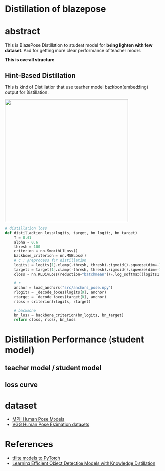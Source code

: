 # Distillation of blazepose

# abstract 

This is BlazePose Distillation to student model for <b>being lighten with few dataset</b>. And for getting more clear performance of teacher model.

<b>This is overall stracture</b>


## Hint-Based Distillation
This is kind of Distillation that use teacher model backbon(embedding) output for Distillation.

<img src="https://user-images.githubusercontent.com/48679574/190838105-0d255020-df53-4a81-9620-f5768c3cfa4a.png" width="400px">

```python
# distillation loss
def distilladtion_loss(logits, target, bn_logits, bn_target):
    T = 0.01
    alpha = 0.6
    thresh = 100
    criterion = nn.SmoothL1Loss()
    backbone_criterion = nn.MSELoss()
    # c : preprocess for distillation
    logits1 = logits[1].clamp(-thresh, thresh).sigmoid().squeeze(dim=-1)
    target1 = target[1].clamp(-thresh, thresh).sigmoid().squeeze(dim=-1).detach()
    closs = nn.KLDivLoss(reduction="batchmean")(F.log_softmax((logits1 / T), dim = 1), F.softmax((target1 / T), dim = 1))*(alpha * T * T) + F.binary_cross_entropy(logits1, target1) * (1-alpha)
    
    # r
    anchor = load_anchors("src/anchors_pose.npy")
    rlogits = _decode_boxes(logits[0], anchor)
    rtarget = _decode_boxes(target[0], anchor)
    rloss = criterion(rlogits, rtarget) 
     
    # backbone
    bn_loss = backbone_criterion(bn_logits, bn_target)
    return closs, rloss, bn_loss
```

# Distillation Performance (student model)

## teacher model / student model


## loss curve
















# dataset
- [MPII Human Pose Models](https://pose.mpi-inf.mpg.de)
- [VGG Human Pose Estimation datasets](https://www.robots.ox.ac.uk/~vgg/data/pose/)

# References
- [tflite models to PyTorch](https://github.com/zmurez/MediaPipePyTorch)
- [Learning Efficient Object Detection Models with Knowledge Distillation](https://proceedings.neurips.cc/paper/2017/file/e1e32e235eee1f970470a3a6658dfdd5-Paper.pdf)
